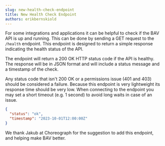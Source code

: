 ```yaml
---
slug: new-health-check-endpoint
title: New Health Check Endpoint
authors: erikbernskiold
---
```


For some integrations and applications it can be helpful to check if the BAV API is up and running. This can be done by
sending a GET request to the `/health` endpoint. This endpoint is designed to return a simple response indicating the
health status of the API.

The endpoint will return a 200 OK HTTP status code if the API is healthy. The response will be in JSON format and will
include a status message and a timestamp of the check.

Any status code that isn't 200 OK or a permissions issue (401 and 403) should be considered a failure. Because this
endpoint is very lightweight its response time should be very low. When connecting to the endpoint you may set a
short timeout (e.g. 1 second) to avoid long waits in case of an issue.

```json
{
  "status": "ok",
  "timestamp": "2023-10-01T12:00:00Z"
}
```

We thank Jakub at Choreograph for the suggestion to add this endpoint, and helping make BAV better.